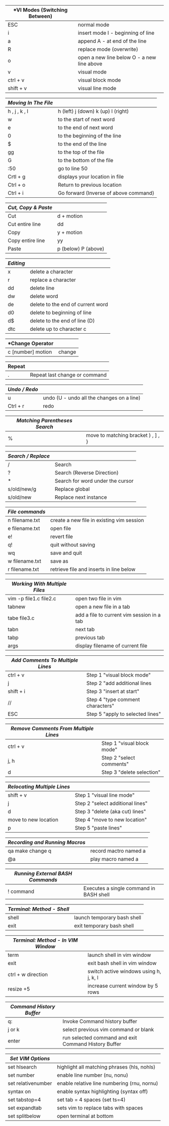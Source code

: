 | *VI Modes (Switching Between)                                              || 
|----------------------|------------------------------------------------------|
| ESC                  | normal mode                                          |
| i                    | insert mode   I - beginning of line                  |
| a                    | append        A - at end of the line                 |
| R                    | replace mode (overwrite)                             |
| o                    | open a new line below   O - a new line above         |
| v                    | visual mode                                          |
| ctrl + v             | visual block mode                                    |
| shift + v            | visual line mode                                     |


| *Moving In The File*                                              || 
|----------------------|---------------------------------------------|
| h , j , k , l        | h (left)   j (down)   k (up)   l (right)    |
| w                    | to the start of next word                   |
| e                    | to the end of next word                     |
| 0                    | to the beginning of the line                |
| $                    | to the end of the line                      |
| gg                   | to the top of the file                      |
| G                    | to the bottom of the file                   |
| :50                  | go to line 50                               |
| Crtl + g             | displays your location in file              |
| Ctrl + o             | Return to previous location                 |
| Ctrl + i             | Go forward (Inverse of above command)       |


| *Cut, Copy & Paste*                                               || 
|----------------------|---------------------------------------------|
| Cut                  | d + motion                                  |
| Cut entire line      | dd
| Copy                 | y + motion                                  |
| Copy entire line     | yy                                          |
| Paste                | p (below)  P (above)                        |


| *Editing*                                                         || 
|----------------------|---------------------------------------------|
| x                    | delete a character                          |
| r                    | replace a character                         |
| dd                   | delete line                                 |
| dw                   | delete word                                 |
| de                   | delete to the end of current word           |
| d0                   | delete to beginning of line                 |
| d$                   | delete to the end of line  (D)              |
| dtc                  | delete up to character c                    |


| *Change Operator                                                  || 
|----------------------|---------------------------------------------|
| c [number] motion    | change                                      |


| Repeat                                                            || 
|----------------------|---------------------------------------------|
| .                    | Repeat last change or command               |            


| *Undo / Redo*                                                     || 
|----------------------|---------------------------------------------|
| u                    | undo  (U - undo all the changes on a line)  |
| Ctrl + r             | redo                                        |


| *Matching Parentheses Search*                          || 
|----------------------|---------------------------------------------|
| %                    | move to matching bracket   ) , ] , }        |


| *Search / Replace*                                                || 
|----------------------|---------------------------------------------|
| /                    | Search                                      |
| ?                    | Search (Reverse Direction)                  |
| *                    | Search for word under the cursor            |
| s/old/new/g          | Replace global                              |
| s/old/new            | Replace next instance                       |


| *File commands*                                                   || 
|----------------------|---------------------------------------------|
| n filename.txt       | create a new file in existing vim session   |
| e filename.txt       | open file                                   |
| e!                   | revert file                                 |
| q!                   | quit without saving                         |
| wq                   | save and quit                               |
| w filename.txt       | save as                                     |
| r filename.txt       | retrieve file and inserts in line below     |  


| *Working With Multiple Files*                                       || 
|------------------------|---------------------------------------------|
| vim -p file1.c file2.c | open two file in vim                        |
| tabnew                 | open a new file in a tab                    |
| tabe file3.c           | add a file to current vim session in a tab  |
| tabn                   | next tab                                    |
| tabp                   | previous tab                                |
| args                   | display filename of current file            |


| *Add Comments To Multiple Lines*                                        || 
|------------------------|---------------------------------------------|
| ctrl + v               | Step 1 "visual block mode"                  |
| j                      | Step 2 "add additional lines                |
| shift + i              | Step 3 "insert at start"                    |
| //                     | Step 4 "type comment characters"            |
| ESC                    | Step 5  "apply to selected lines"           |


| *Remove Comments From Multiple Lines*                               || 
|------------------------|---------------------------------------------|
| ctrl + v               | Step 1 "visual block mode"                  |
| j, h                   | Step 2 "select comments"                    |
| d                      | Step 3 "delete selection"                   |

| *Relocating Multiple Lines*                                         || 
|------------------------|---------------------------------------------|
| shift + v              | Step 1 "visual line mode"                   |
| j                      | Step 2 "select additional lines"            |
| d                      | Step 3 "delete (aka cut) lines"             |
| move to new location   | Step 4 "move to new location"               |
| p                      | Step 5 "paste lines"

| *Recording and Running Macros*                                    || 
|----------------------|---------------------------------------------|
| qa make change q     | record mactro named a                       |
| @a                   | play macro named a                          |

| *Running External BASH Commands*                                  || 
|----------------------|---------------------------------------------|
| ! command            | Executes a single command in BASH shell     |


| *Terminal: Method - Shell*                                        || 
|----------------------|---------------------------------------------|
| shell                | launch temporary bash shell                 |
| exit                 | exit temporary bash shell                   |


| *Terminal: Method - In VIM Window*                                || 
|----------------------|---------------------------------------------|
| term                 | launch shell in vim window                  |
| exit                 | exit bash shell in vim window               |
| ctrl + w  direction  | switch active windows using h, j, k, l      |
| resize +5            | increase current window by 5 rows           |


| *Command History Buffer*                                                   || 
|----------------------|------------------------------------------------------|
| q:                   | Invoke Command history buffer                        |
| j or k               | select previous vim command or blank                 |
| enter                | run selected command and exit Command History Buffer |


| *Set VIM Options*                                                      || 
|----------------------|--------------------------------------------------|
| set hlsearch         | highlight all matching phrases  (hls, nohls)     |
| set number           | enable line number              (nu, nonu)       |
| set relativenumber   | enable relative line numbering  (rnu, nornu)     |
| syntax on            | enable syntax highlighting      (syntax off)     |
| set tabstop=4        | set tab = 4 spaces              (set ts=4)       |
| set expandtab        | sets vim to replace tabs with spaces             |
| set splitbelow       | open terminal at bottom                          |

